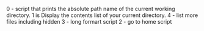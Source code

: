 0 - script that prints the absolute path name of the current working directory.
1 is Display the contents list of your current directory.
4 - list more files including hidden
3 - long formart script
2 - go to home script
